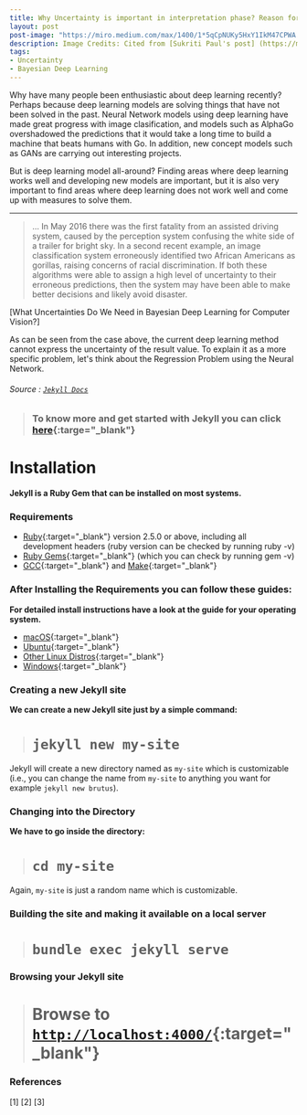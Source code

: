 ```yaml
---
title: Why Uncertainty is important in interpretation phase? Reason for Bayesian Deep learning  
layout: post
post-image: "https://miro.medium.com/max/1400/1*5qCpNUKy5HxY1IkM47CPWA.png"
description: Image Credits: Cited from [Sukriti Paul's post] (https://medium.com/lean-in-women-in-tech-india/fast-and-scalable-estimation-of-uncertainty-using-bayesian-deep-learning-e312571042bb)
tags:
- Uncertainty
- Bayesian Deep Learning
---
```


Why have many people been enthusiastic about deep learning recently? Perhaps because deep learning models are solving things that have not been solved in the past. Neural Network models using deep learning have made great progress with image clasification, and models such as AlphaGo overshadowed the predictions that it would take a long time to build a machine that beats humans with Go. In addition, new concept models such as GANs are carrying out interesting projects.

But is deep learning model all-around? Finding areas where deep learning works well and developing new models are important, but it is also very important to find areas where deep learning does not work well and come up with measures to solve them.


---

> ... In May 2016 there was the first fatality from an assisted driving system, caused by the perception system confusing the white side of a trailer for bright sky. In a second recent example, an image classification system erroneously identified two African Americans as gorillas, raising concerns of racial discrimination. If both these algorithms were able to assign a high level of uncertainty to their erroneous predictions, then the system may have been able to make better decisions and likely avoid disaster. 


 [What Uncertainties Do We Need in Bayesian Deep Learning for Computer Vision?] 


As can be seen from the case above, the current deep learning method cannot express the uncertainty of the result value. To explain it as a more specific problem, let's think about the Regression Problem using the Neural Network.


###### Source : [`Jekyll Docs`](https://jekyllrb.com/docs/)

> ### To know more and get started with Jekyll you can click [here](https://jekyllrb.com/){:targe="_blank"}
	
# Installation
**Jekyll is a Ruby Gem that can be installed on most systems.**
### Requirements
* [Ruby](https://www.ruby-lang.org/en/downloads/){:target="_blank"} version 2.5.0 or above, including all development headers (ruby version can be checked by running ruby -v)
* [Ruby Gems](https://rubygems.org/pages/download){:target="_blank"} (which you can check by running gem -v)
* [GCC](https://gcc.gnu.org/install/){:target="_blank"} and [Make](https://www.gnu.org/software/make/){:target="_blank"}

### After Installing the Requirements you can follow these guides:
**For detailed install instructions have a look at the guide for your operating system.**
* [macOS](https://jekyllrb.com/docs/installation/macos/){:target="_blank"}
* [Ubuntu](https://jekyllrb.com/docs/installation/ubuntu/){:target="_blank"}
* [Other Linux Distros](https://jekyllrb.com/docs/installation/other-linux/){:target="_blank"}
* [Windows](https://jekyllrb.com/docs/installation/windows/){:target="_blank"}

### Creating a new Jekyll site
**We can create a new Jekyll site just by a simple command:**<br>
> # `jekyll new my-site`

Jekyll will create a new directory named as `my-site` which is customizable (i.e., you can change the name from `my-site` to anything you want for example `jekyll new brutus`).

### Changing into the Directory
**We have to go inside the directory:**<br>
> # `cd my-site`

Again, `my-site` is just a random name which is customizable.

### Building the site and making it available on a local server
> # `bundle exec jekyll serve`

### Browsing your Jekyll site
> # Browse to [`http://localhost:4000/`](http://localhost:4000/){:target="_blank"}

### References 
[1]
[2]
[3] 